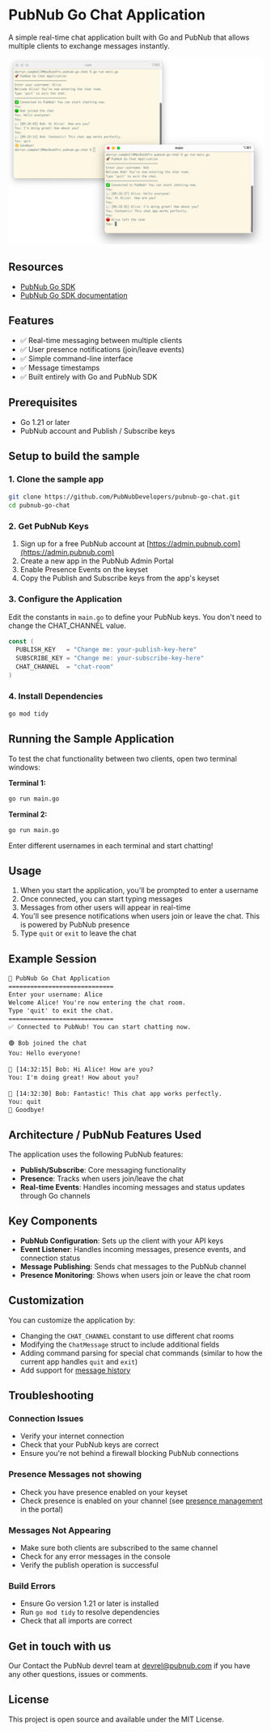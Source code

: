 # PubNub Go Chat Application

A simple real-time chat application built with Go and PubNub that allows multiple clients to exchange messages instantly.

![Screenshot](./demo.png)

## Resources

- [PubNub Go SDK](https://github.com/pubnub/go)
- [PubNub Go SDK documentation](https://www.pubnub.com/docs/sdks/go)

## Features

- ✅ Real-time messaging between multiple clients
- ✅ User presence notifications (join/leave events)
- ✅ Simple command-line interface
- ✅ Message timestamps
- ✅ Built entirely with Go and PubNub SDK

## Prerequisites

- Go 1.21 or later
- PubNub account and Publish / Subscribe keys

## Setup to build the sample

### 1. Clone the sample app

```bash
git clone https://github.com/PubNubDevelopers/pubnub-go-chat.git
cd pubnub-go-chat
```

### 2. Get PubNub Keys

1. Sign up for a free PubNub account at [https://admin.pubnub.com](https://admin.pubnub.com)
2. Create a new app in the PubNub Admin Portal
3. Enable Presence Events on the keyset
4. Copy the Publish and Subscribe keys from the app's keyset


### 3. Configure the Application

Edit the constants in `main.go` to define your PubNub keys.  You don't need to change the CHAT_CHANNEL value.

```go
const (
  PUBLISH_KEY   = "Change me: your-publish-key-here"
  SUBSCRIBE_KEY = "Change me: your-subscribe-key-here"
  CHAT_CHANNEL  = "chat-room"
)
```

### 4. Install Dependencies

```bash
go mod tidy
```

## Running the Sample Application

To test the chat functionality between two clients, open two terminal windows:

**Terminal 1:**
```bash
go run main.go
```

**Terminal 2:**
```bash
go run main.go
```

Enter different usernames in each terminal and start chatting!

## Usage

1. When you start the application, you'll be prompted to enter a username
2. Once connected, you can start typing messages
3. Messages from other users will appear in real-time
4. You'll see presence notifications when users join or leave the chat.  This is powered by PubNub presence
5. Type `quit` or `exit` to leave the chat

## Example Session

```
🚀 PubNub Go Chat Application
=============================
Enter your username: Alice
Welcome Alice! You're now entering the chat room.
Type 'quit' to exit the chat.
=============================
✅ Connected to PubNub! You can start chatting now.

🟢 Bob joined the chat
You: Hello everyone!

💬 [14:32:15] Bob: Hi Alice! How are you?
You: I'm doing great! How about you?

💬 [14:32:30] Bob: Fantastic! This chat app works perfectly.
You: quit
👋 Goodbye!
```

## Architecture / PubNub Features Used

The application uses the following PubNub features:

- **Publish/Subscribe**: Core messaging functionality
- **Presence**: Tracks when users join/leave the chat
- **Real-time Events**: Handles incoming messages and status updates through Go channels

## Key Components

- **PubNub Configuration**: Sets up the client with your API keys
- **Event Listener**: Handles incoming messages, presence events, and connection status
- **Message Publishing**: Sends chat messages to the PubNub channel
- **Presence Monitoring**: Shows when users join or leave the chat room

## Customization

You can customize the application by:

- Changing the `CHAT_CHANNEL` constant to use different chat rooms
- Modifying the `ChatMessage` struct to include additional fields
- Adding command parsing for special chat commands (similar to how the current app handles `quit` and `exit`)
- Add support for [message history](https://www.pubnub.com/docs/sdks/go/api-reference/storage-and-playback)

## Troubleshooting

### Connection Issues
- Verify your internet connection
- Check that your PubNub keys are correct
- Ensure you're not behind a firewall blocking PubNub connections

### Presence Messages not showing
- Check you have presence enabled on your keyset
- Check presence is enabled on your channel (see [presence management](https://www.pubnub.com/docs/bizops-workspace/presence-management) in the portal)

### Messages Not Appearing
- Make sure both clients are subscribed to the same channel
- Check for any error messages in the console
- Verify the publish operation is successful

### Build Errors
- Ensure Go version 1.21 or later is installed
- Run `go mod tidy` to resolve dependencies
- Check that all imports are correct

## Get in touch with us

Our Contact the PubNub devrel team at [devrel@pubnub.com](mailto:devrel@pubnub.com) if you have any other questions, issues or comments.

## License

This project is open source and available under the MIT License. 